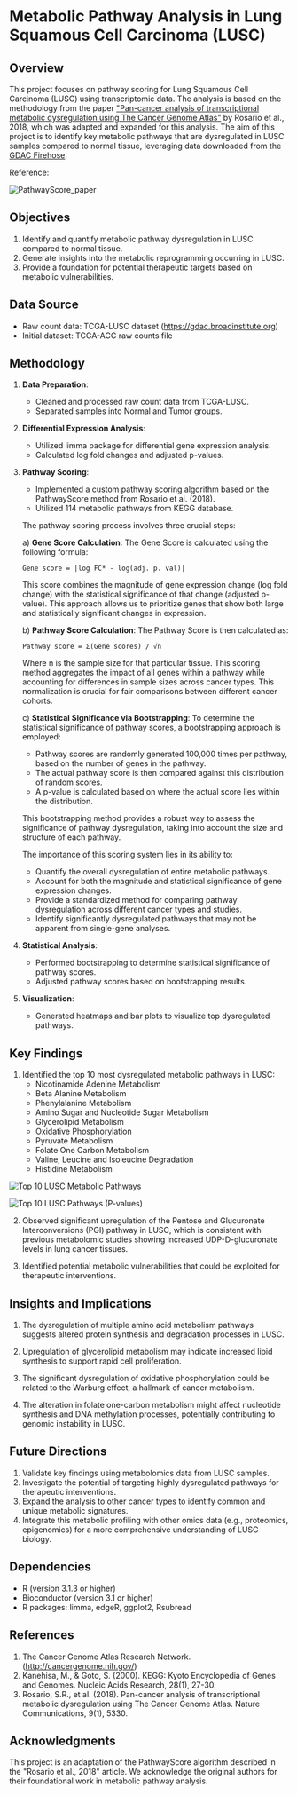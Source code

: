# Metabolic Pathway Analysis in Lung Squamous Cell Carcinoma (LUSC)

## Overview
This project focuses on pathway scoring for Lung Squamous Cell Carcinoma (LUSC) using transcriptomic data. The analysis is based on the methodology from the paper ["Pan-cancer analysis of transcriptional metabolic dysregulation using The Cancer Genome Atlas"](https://doi.org/10.1038/s41467-018-07232-8) by Rosario et al., 2018, which was adapted and expanded for this analysis. The aim of this project is to identify key metabolic pathways that are dysregulated in LUSC samples compared to normal tissue, leveraging data downloaded from the [GDAC Firehose](https://gdac.broadinstitute.org).

Reference:

![PathwayScore_paper](https://github.com/LuisNagano/Metabolism-PathwayScore/blob/main/PathwayScore_paper.png)


## Objectives

1. Identify and quantify metabolic pathway dysregulation in LUSC compared to normal tissue.
2. Generate insights into the metabolic reprogramming occurring in LUSC.
3. Provide a foundation for potential therapeutic targets based on metabolic vulnerabilities.

## Data Source

- Raw count data: TCGA-LUSC dataset (https://gdac.broadinstitute.org)
- Initial dataset: TCGA-ACC raw counts file

## Methodology

1. **Data Preparation**:
   - Cleaned and processed raw count data from TCGA-LUSC.
   - Separated samples into Normal and Tumor groups.

2. **Differential Expression Analysis**:
   - Utilized limma package for differential gene expression analysis.
   - Calculated log fold changes and adjusted p-values.

3. **Pathway Scoring**:
   - Implemented a custom pathway scoring algorithm based on the PathwayScore method from Rosario et al. (2018).
   - Utilized 114 metabolic pathways from KEGG database.

   The pathway scoring process involves three crucial steps:

   a) **Gene Score Calculation**:
      The Gene Score is calculated using the following formula:

      ```
      Gene score = |log FC* - log(adj. p. val)|
      ```

      This score combines the magnitude of gene expression change (log fold change) with the statistical significance of that change (adjusted p-value). This approach allows us to prioritize genes that show both large and statistically significant changes in expression.

   b) **Pathway Score Calculation**:
      The Pathway Score is then calculated as:

      ```
      Pathway score = Σ(Gene scores) / √n
      ```

      Where n is the sample size for that particular tissue. This scoring method aggregates the impact of all genes within a pathway while accounting for differences in sample sizes across cancer types. This normalization is crucial for fair comparisons between different cancer cohorts.

   c) **Statistical Significance via Bootstrapping**:
      To determine the statistical significance of pathway scores, a bootstrapping approach is employed:
      - Pathway scores are randomly generated 100,000 times per pathway, based on the number of genes in the pathway.
      - The actual pathway score is then compared against this distribution of random scores.
      - A p-value is calculated based on where the actual score lies within the distribution.

      This bootstrapping method provides a robust way to assess the significance of pathway dysregulation, taking into account the size and structure of each pathway.

   The importance of this scoring system lies in its ability to:
   - Quantify the overall dysregulation of entire metabolic pathways.
   - Account for both the magnitude and statistical significance of gene expression changes.
   - Provide a standardized method for comparing pathway dysregulation across different cancer types and studies.
   - Identify significantly dysregulated pathways that may not be apparent from single-gene analyses.

4. **Statistical Analysis**:
   - Performed bootstrapping to determine statistical significance of pathway scores.
   - Adjusted pathway scores based on bootstrapping results.

5. **Visualization**:
   - Generated heatmaps and bar plots to visualize top dysregulated pathways.

## Key Findings

1. Identified the top 10 most dysregulated metabolic pathways in LUSC:
   - Nicotinamide Adenine Metabolism
   - Beta Alanine Metabolism
   - Phenylalanine Metabolism
   - Amino Sugar and Nucleotide Sugar Metabolism
   - Glycerolipid Metabolism
   - Oxidative Phosphorylation
   - Pyruvate Metabolism
   - Folate One Carbon Metabolism
   - Valine, Leucine and Isoleucine Degradation
   - Histidine Metabolism

![Top 10 LUSC Metabolic Pathways](https://github.com/LuisNagano/Metabolism-PathwayScore/blob/main/Figures/Top10_LUSC_Metabolic_Pathways.png)

![Top 10 LUSC Pathways (P-values)](https://github.com/LuisNagano/Metabolism-PathwayScore/blob/main/Figures/Top10_LUSC_Metabolic_Pathways_Pvalues.png)

2. Observed significant upregulation of the Pentose and Glucuronate Interconversions (PGI) pathway in LUSC, which is consistent with previous metabolomic studies showing increased UDP-D-glucuronate levels in lung cancer tissues.

3. Identified potential metabolic vulnerabilities that could be exploited for therapeutic interventions.

## Insights and Implications

1. The dysregulation of multiple amino acid metabolism pathways suggests altered protein synthesis and degradation processes in LUSC.

2. Upregulation of glycerolipid metabolism may indicate increased lipid synthesis to support rapid cell proliferation.

3. The significant dysregulation of oxidative phosphorylation could be related to the Warburg effect, a hallmark of cancer metabolism.

4. The alteration in folate one-carbon metabolism might affect nucleotide synthesis and DNA methylation processes, potentially contributing to genomic instability in LUSC.

## Future Directions

1. Validate key findings using metabolomics data from LUSC samples.
2. Investigate the potential of targeting highly dysregulated pathways for therapeutic interventions.
3. Expand the analysis to other cancer types to identify common and unique metabolic signatures.
4. Integrate this metabolic profiling with other omics data (e.g., proteomics, epigenomics) for a more comprehensive understanding of LUSC biology.

## Dependencies

- R (version 3.1.3 or higher)
- Bioconductor (version 3.1 or higher)
- R packages: limma, edgeR, ggplot2, Rsubread

## References

1. The Cancer Genome Atlas Research Network. (http://cancergenome.nih.gov/)
2. Kanehisa, M., & Goto, S. (2000). KEGG: Kyoto Encyclopedia of Genes and Genomes. Nucleic Acids Research, 28(1), 27-30.
3. Rosario, S.R., et al. (2018). Pan-cancer analysis of transcriptional metabolic dysregulation using The Cancer Genome Atlas. Nature Communications, 9(1), 5330.

## Acknowledgments

This project is an adaptation of the PathwayScore algorithm described in the "Rosario et al., 2018" article. We acknowledge the original authors for their foundational work in metabolic pathway analysis.
